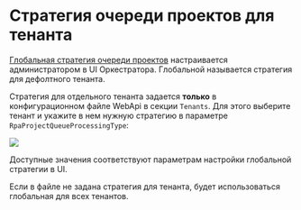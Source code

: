 # Стратегия очереди проектов для тенанта
[Глобальная стратегия очереди проектов](https://docs.primo-rpa.ru/primo-rpa/orchestrator/settings/projects-queue) настраивается администратором в UI Оркестратора. Глобальной называется стратегия для дефолтного тенанта. 

Стратегия для отдельного тенанта задается **только** в конфигурационном файле WebApi в секции `Tenants`. Для этого выберите тенант и укажите в нем нужную стратегию в параметре `RpaProjectQueueProcessingType`:

![](<../../../.gitbook/assets/new-pic-tenant-strategy.png>)

Доступные значения соответствуют параметрам настройки глобальной стратегии в UI. 

Если в файле не задана стратегия для тенанта, будет использоваться глобальная для всех тенантов. 
